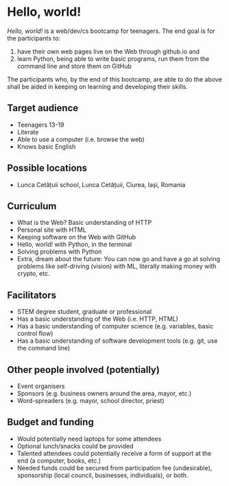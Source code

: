 # Hello, world!
*Hello, world!* is a web/dev/cs bootcamp for teenagers. The end goal is for the participants to:
1) have their own web pages live on the Web through github.io and
2) learn Python, being able to write basic programs, run them from the command line and store them on GitHub

The participants who, by the end of this bootcamp, are able to do the above shall be aided in keeping on learning and developing their skills.

## Target audience
- Teenagers 13-19
- Literate
- Able to use a computer (i.e. browse the web)
- Knows basic English

## Possible locations
- Lunca Cetățuii school, Lunca Cetățuii, Ciurea, Iași, Romania

## Curriculum
- What is the Web? Basic understanding of HTTP
- Personal site with HTML
- Keeping software on the Web with GitHub
- Hello, world! with Python, in the terminal
- Solving problems with Python
- Extra, dream about the future: You can now go and have a go at solving problems like self-driving (vision) with ML, literally making money with crypto, etc.

## Facilitators
- STEM degree student, graduate or professional
- Has a basic understanding of the Web (i.e. HTTP, HTML)
- Has a basic understanding of computer science (e.g. variables, basic control flow)
- Has a basic understanding of software development tools (e.g. git, use the command line)

## Other people involved (potentially)
- Event organisers
- Sponsors (e.g. business owners around the area, mayor, etc.)
- Word-spreaders (e.g. mayor, school director, priest)

## Budget and funding
- Would potentially need laptops for some attendees
- Optional lunch/snacks could be provided
- Talented attendees could potentially receive a form of support at the end (a computer, books, etc.)
- Needed funds could be secured from participation fee (undesirable), sponsorship (local council, businesses, individuals), or both.
